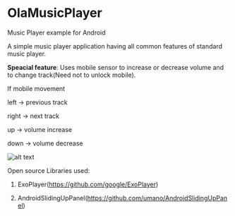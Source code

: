 # OlaMusicPlayer
Music Player example for Android

A simple music player application having all common features of standard music player.

**Speacial feature**: Uses mobile sensor to increase or decrease volume and to change track(Need not to unlock mobile).

If mobile movement

left -> previous track

right -> next track

up -> volume increase

down -> volume decrease

![alt text](https://github.com/rishabhcha/OlaMusicPlayer/blob/master/screenshots/image1.png)

Open source Libraries used:

1. ExoPlayer(https://github.com/google/ExoPlayer)

2. AndroidSlidingUpPanel(https://github.com/umano/AndroidSlidingUpPanel)
